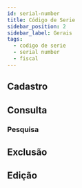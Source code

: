 ```yaml
---
id: serial-number
title: Código de Serie
sidebar_position: 2
sidebar_label: Gerais
tags:
  - codigo de serie
  - serial number
  - fiscal
---
```


## Cadastro

## Consulta

### Pesquisa

## Exclusão

## Edição
